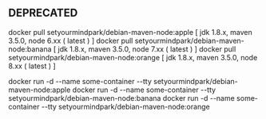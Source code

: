 ## **DEPRECATED**

docker pull setyourmindpark/debian-maven-node:apple [ jdk 1.8.x, maven 3.5.0, node 6.xx ( latest ) ]
docker pull setyourmindpark/debian-maven-node:banana [ jdk 1.8.x,  maven 3.5.0, node 7.xx ( latest ) ]
docker pull setyourmindpark/debian-maven-node:orange [ jdk 1.8.x, maven 3.5.0, node 8.xx ( latest ) ]

docker run -d --name some-container --tty setyourmindpark/debian-maven-node:apple
docker run -d --name some-container --tty setyourmindpark/debian-maven-node:banana
docker run -d --name some-container --tty setyourmindpark/debian-maven-node:orange
